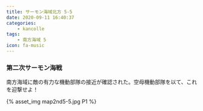 ```yaml
---
title: サーモン海域北方 5-5
date: 2020-09-11 16:40:37
categories:
    - kancolle
tags:
    - 南方海域 5
icon: fa-music
---
```


### 第二次サーモン海戦
南方海域に敵の有力な機動部隊の接近が確認された。空母機動部隊を以て、これを迎撃せよ！

<!-- <div style="width: 100%;padding-bottom: 59%;position: relative;">
    <div
        style="position: absolute;left: 0;top: 0;width: 100%;height: 100%;background-repeat: no-repeat;background-image: url('./05_image.png');background-position: 100% 0px;background-size: 200%;">
        <div
            style="position: relative;left: 0;top: 0;width: 100%;height: 100%;background-repeat: no-repeat;background-image: url('./05_image.png');background-position: 0px 0px;background-size:200%;z-index: 2;">
        </div>
    </div>
</div> -->

{% asset_img map2nd5-5.jpg P1 %}

